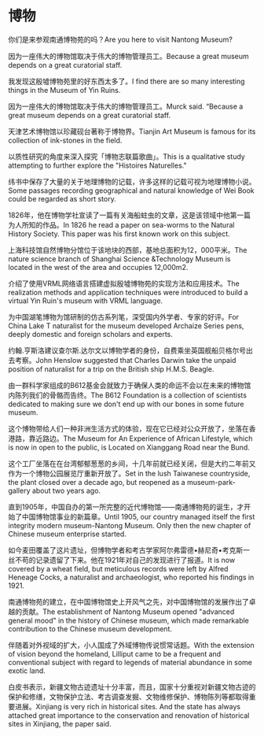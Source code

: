 # 博物

<p><span class="chinese">你们是来参观南通博物苑的吗？</span><span class="english">Are you here to visit Nantong Museum?</span></p>

<p><span class="chinese">因为一座伟大的博物馆取决于伟大的博物管理员工。</span><span class="english">Because a great museum depends on a great curatorial staff.</span></p>

<p><span class="chinese">我发现这殷墟博物苑里的好东西太多了。</span><span class="english">I find there are so many interesting things in the Museum of Yin Ruins.</span></p>

<p><span class="chinese">因为一座伟大的博物馆取决于伟大的博物管理员工。</span><span class="english">Murck said. “Because a great museum depends on a great curatorial staff.</span></p>

<p><span class="chinese">天津艺术博物馆以珍藏砚台著称于博物界。</span><span class="english">Tianjin Art Museum is famous for its collection of ink-stones in the field.</span></p>

<p><span class="chinese">以质性研究的角度来深入探究「博物志联篇歌曲」。</span><span class="english">This is a qualitative study attempting to further explore the "Histoires Naturelles."</span></p>

<p><span class="chinese">纬书中保存了大量的关于地理博物的记载，许多这样的记载可视为地理博物小说。</span><span class="english">Some passages recording geographical and natural knowledge of Wei Book could be regarded as short story.</span></p>

<p><span class="chinese">1826年，他在博物学社宣读了一篇有关海船蛀虫的文章，这是该领域中他第一篇为人所知的作品。</span><span class="english">In 1826 he read a paper on sea-worms to the Natural History Society. This paper was his first known work on this subject.</span></p>

<p><span class="chinese">上海科技馆自然博物分馆位于该地块的西部，基地总面积为12，000平米。</span><span class="english">The nature science branch of Shanghai Science &Technology Museum is located in the west of the area and occupies 12,000m2.</span></p>

<p><span class="chinese">介绍了使用VRML网络语言搭建虚拟殷墟博物苑的实现方法和应用技术。</span><span class="english">The realization methods and application techniques were introduced to build a virtual Yin Ruin's museum with VRML language.</span></p>

<p><span class="chinese">为中国湖笔博物为馆研制的仿古系列笔，深受国内外学者、专家的好评。</span><span class="english">For China Lake T naturalist for the museum developed Archaize Series pens, deeply domestic and foreign scholars and experts.</span></p>

<p><span class="chinese">约翰.亨斯洛建议查尔斯.达尔文以博物学者的身份，自费乘坐英国舰船贝格尔号出去考察。</span><span class="english">John Henslow suggested that Charles Darwin take the unpaid position of naturalist for a trip on the British ship H.M.S. Beagle.</span></p>

<p><span class="chinese">由一群科学家组成的B612基金会就致力于确保人类的命运不会以在未来的博物馆内陈列我们的骨骼而告终。</span><span class="english">The B612 Foundation is a collection of scientists dedicated to making sure we don't end up with our bones in some future museum.</span></p>

<p><span class="chinese">这个博物带给人们一种非洲生活方式的体验，现在它已经对公众开放了，坐落在香港路，靠近路边。</span><span class="english">The Museum for An Experience of African Lifestyle, which is now in open to the public, is Located on Xianggang Road near the Bund.</span></p>

<p><span class="chinese">这个工厂坐落在在台湾郁郁葱葱的乡间，十几年前就已经关闭，但是大约二年前又作为一个博物公园展览厅重新开放了。</span><span class="english">Set in the lush Taiwanese countryside, the plant closed over a decade ago, but reopened as a museum-park-gallery about two years ago.</span></p>

<p><span class="chinese">直到1905年，中国自办的第一所完整的近代博物馆——南通博物苑的诞生，才开始了中国博物馆事业的新篇章。</span><span class="english">Until 1905, our country managed itself the first integrity modern museum-Nantong Museum. Only then the new chapter of Chinese museum enterprise started.</span></p>

<p><span class="chinese">如今麦田覆盖了这片遗址，但博物学者和考古学家阿尔弗雷德•赫尼奇•考克斯一丝不苟的记录遗留了下来。他在1921年对自己的发现进行了报道。</span><span class="english">It is now covered by a wheat field, but meticulous records were left by Alfred Heneage Cocks, a naturalist and archaeologist, who reported his findings in 1921.</span></p>

<p><span class="chinese">南通博物苑的建立，在中国博物馆史上开风气之先，对中国博物馆的发展作出了卓越的贡献。</span><span class="english">The establishment of Nantong Museum opened "advanced general mood" in the history of Chinese museum, which made remarkable contribution to the Chinese museum development.</span></p>

<p><span class="chinese">伴随着对外视域的扩大，小人国成了外域博物传说惯常话题。</span><span class="english">With the extension of vision beyond the homeland, Lilliput came to be a frequent and conventional subject with regard to legends of material abundance in some exotic land.</span></p>

<p><span class="chinese">白皮书表示，新疆文物古迹遗址十分丰富，而且，国家十分重视对新疆文物古迹的保护和修缮，文物保护立法、考古调查发掘、文物维修保护、博物陈列等都取得重要进展。</span><span class="english">Xinjiang is very rich in historical sites. And the state has always attached great importance to the conservation and renovation of historical sites in Xinjiang, the paper said.</span></p>

